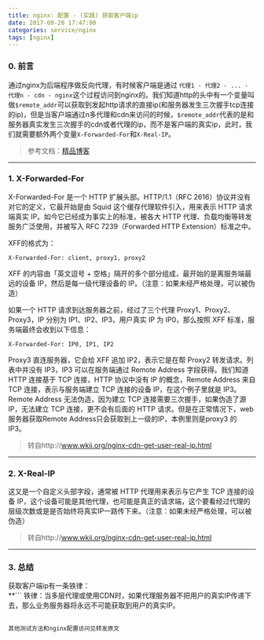 ```yaml
---
title: nginx: 配置 - (实践) 获取客户端ip
date: 2017-09-20 17:47:00
categories: service/nginx
tags: [nginx]
---
```


### 0. 前言
通过nginx为后端程序做反向代理，有时候客户端是通过 `代理1 - 代理2 - ... - 代理n - cdn - nginx`这个过程访问到nginx的。我们知道http的头中有一个变量叫做`$remote_addr`可以获取到发起http请求的直接ip(和服务器发生三次握手tcp连接的ip)，但是当客户端通过n多代理和cdn来访问的时候，`$remote_addr`代表的是和服务器真实发生三次握手的cdn或者代理的ip，而不是客户端的真实ip，此时，我们就需要额外两个变量`X-Forwarded-For`和`X-Real-IP`。
> 参考文档：[精品博客](http://www.wkii.org/nginx-cdn-get-user-real-ip.html)

---

### 1. X-Forwarded-For
X-Forwarded-For 是一个 HTTP 扩展头部。HTTP/1.1（RFC 2616）协议并没有对它的定义，它最开始是由 Squid 这个缓存代理软件引入，用来表示 HTTP 请求端真实 IP。如今它已经成为事实上的标准，被各大 HTTP 代理、负载均衡等转发服务广泛使用，并被写入 RFC 7239（Forwarded HTTP Extension）标准之中。

XFF的格式为：
```
X-Forwarded-For: client, proxy1, proxy2
```
XFF 的内容由「英文逗号 + 空格」隔开的多个部分组成，最开始的是离服务端最远的设备 IP，然后是每一级代理设备的 IP。（注意：如果未经严格处理，可以被伪造）

如果一个 HTTP 请求到达服务器之前，经过了三个代理 Proxy1、Proxy2、Proxy3，IP 分别为 IP1、IP2、IP3，用户真实 IP 为 IP0，那么按照 XFF 标准，服务端最终会收到以下信息：
```
X-Forwarded-For: IP0, IP1, IP2
```
Proxy3 直连服务器，它会给 XFF 追加 IP2，表示它是在帮 Proxy2 转发请求。列表中并没有 IP3，IP3 可以在服务端通过 Remote Address 字段获得。我们知道 HTTP 连接基于 TCP 连接，HTTP 协议中没有 IP 的概念，Remote Address 来自 TCP 连接，表示与服务端建立 TCP 连接的设备 IP，在这个例子里就是 IP3。Remote Address 无法伪造，因为建立 TCP 连接需要三次握手，如果伪造了源 IP，无法建立 TCP 连接，更不会有后面的 HTTP 请求。但是在正常情况下，web服务器获取Remote Address只会获取到上一级的IP，本例里则是proxy3 的 IP3。
> 转自http://www.wkii.org/nginx-cdn-get-user-real-ip.html

---

### 2. X-Real-IP
这又是一个自定义头部字段，通常被 HTTP 代理用来表示与它产生 TCP 连接的设备 IP，这个设备可能是其他代理，也可能是真正的请求端，这个要看经过代理的层级次数或是是否始终将真实IP一路传下来。（注意：如果未经严格处理，可以被伪造）
> 转自http://www.wkii.org/nginx-cdn-get-user-real-ip.html

---

### 3. 总结
获取客户端ip有一条铁律：  
**```
铁律：当多层代理或使用CDN时，如果代理服务器不把用户的真实IP传递下去，那么业务服务器将永远不可能获取到用户的真实IP。
```**

其他测试方法和nginx配置访问见转发原文
